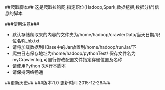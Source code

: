 ##爬取脚本##
这是爬取拉钩网,指定职位(Hadoop,Spark,数据挖掘,数据分析)信息的脚本

###使用注意###
- 默认存储爬取来的内容的文件夹为/home/hadoop/crawlerData/当天日期/职位名称_hb.txt
- 请将加载数据到HBase中的Jar放置到/home/hadoop/runJar/下
- 爬虫日志保存地址为/home/hadoop/pythonTest/ 保存文件名为myCrawler.log,可自行修改配置文件指定存储位置及名称
- 请使用Python 3运行本脚本
- 请保持网络畅通

##更新历史##
###版本:1.0 更新时间 2015-12-26###